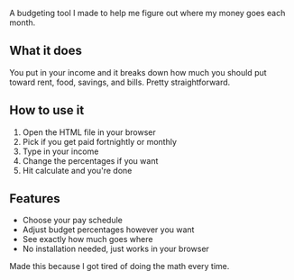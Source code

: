 A budgeting tool I made to help me figure out where my money goes each month.

## What it does

You put in your income and it breaks down how much you should put toward rent, food, savings, and bills. Pretty straightforward.

## How to use it

1. Open the HTML file in your browser
2. Pick if you get paid fortnightly or monthly
3. Type in your income
4. Change the percentages if you want
5. Hit calculate and you're done

## Features

* Choose your pay schedule
* Adjust budget percentages however you want
* See exactly how much goes where
* No installation needed, just works in your browser

Made this because I got tired of doing the math every time.
